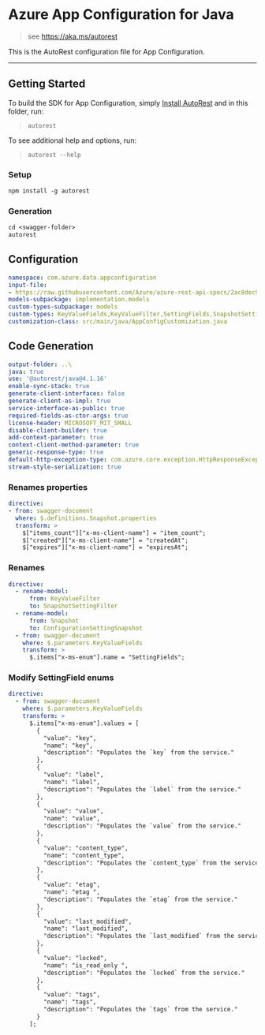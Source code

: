 # Azure App Configuration for Java

> see https://aka.ms/autorest

This is the AutoRest configuration file for App Configuration.

---
## Getting Started
To build the SDK for App Configuration, simply [Install AutoRest](https://aka.ms/autorest) and
in this folder, run:

> `autorest`

To see additional help and options, run:

> `autorest --help`

### Setup
```ps
npm install -g autorest
```

### Generation
```ps
cd <swagger-folder>
autorest
```

## Configuration
```yaml
namespace: com.azure.data.appconfiguration
input-file: 
- https://raw.githubusercontent.com/Azure/azure-rest-api-specs/2ac8dec9cbc4ad4db7537de603339f069d482078/specification/appconfiguration/data-plane/Microsoft.AppConfiguration/preview/2022-11-01-preview/appconfiguration.json
models-subpackage: implementation.models
custom-types-subpackage: models
custom-types: KeyValueFields,KeyValueFilter,SettingFields,SnapshotSettingFilter,CompositionType,Snapshot,ConfigurationSettingSnapshot,SnapshotStatus
customization-class: src/main/java/AppConfigCustomization.java
```

## Code Generation 
```yaml
output-folder: ..\
java: true
use: '@autorest/java@4.1.16'
enable-sync-stack: true
generate-client-interfaces: false
generate-client-as-impl: true
service-interface-as-public: true
required-fields-as-ctor-args: true
license-header: MICROSOFT_MIT_SMALL
disable-client-builder: true
add-context-parameter: true
context-client-method-parameter: true
generic-response-type: true
default-http-exception-type: com.azure.core.exception.HttpResponseException
stream-style-serialization: true
```

### Renames properties
```yaml
directive:
- from: swagger-document
  where: $.definitions.Snapshot.properties
  transform: >
    $["items_count"]["x-ms-client-name"] = "item_count";
    $["created"]["x-ms-client-name"] = "createdAt"; 
    $["expires"]["x-ms-client-name"] = "expiresAt";
```

### Renames
```yaml
directive:
  - rename-model:
      from: KeyValueFilter
      to: SnapshotSettingFilter
  - rename-model:
      from: Snapshot
      to: ConfigurationSettingSnapshot
  - from: swagger-document
    where: $.parameters.KeyValueFields
    transform: >
      $.items["x-ms-enum"].name = "SettingFields"; 
```

### Modify SettingField enums
```yaml
directive:
  - from: swagger-document
    where: $.parameters.KeyValueFields
    transform: >
      $.items["x-ms-enum"].values = [
        {
          "value": "key",
          "name": "key",
          "description": "Populates the `key` from the service."
        },
        {
          "value": "label",
          "name": "label",
          "description": "Populates the `label` from the service."
        },
        {
          "value": "value",
          "name": "value",
          "description": "Populates the `value` from the service."
        },
        {
          "value": "content_type",
          "name": "content_type",
          "description": "Populates the `content_type` from the service."
        },
        {
          "value": "etag",
          "name": "etag ",
          "description": "Populates the `etag` from the service."
        },
        {
          "value": "last_modified",
          "name": "last_modified",
          "description": "Populates the `last_modified` from the service."
        },
        {
          "value": "locked",
          "name": "is_read_only ",
          "description": "Populates the `locked` from the service."
        },
        {
          "value": "tags",
          "name": "tags",
          "description": "Populates the `tags` from the service."
        }
      ];
```

